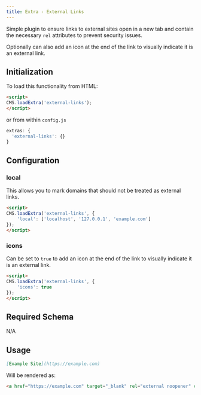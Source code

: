 ```yaml
---
title: Extra - External Links
---
```


Simple plugin to ensure links to external sites open in a new tab and contain
the necessary `rel` attributes to prevent security issues.

Optionally can also add an icon at the end of the link to visually indicate it is an external link.


## Initialization

To load this functionality from HTML:

```html
<script>
CMS.loadExtra('external-links');
</script>
```

or from within `config.js`

```javascript
extras: {
  'external-links': {}
}
```


## Configuration

### local

This allows you to mark domains that should not be treated as external links.

```html
<script>
CMS.loadExtra('external-links', {
	'local': ['localhost', '127.0.0.1', 'example.com']
});
</script>
```

### icons

Can be set to `true` to add an icon at the end of the link to visually indicate it is an external link.

```html
<script>
CMS.loadExtra('external-links', {
	'icons': true
});
</script>
```



## Required Schema

N/A


## Usage

```markdown
[Example Site](https://example.com)
```

Will be rendered as:

```html
<a href="https://example.com" target="_blank" rel="external noopener" class="external">Example Site</a>
```

